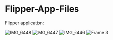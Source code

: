 # Flipper-App-Files

Flipper application:


![IMG_6448](https://github.com/user-attachments/assets/844d0965-e590-4958-9f8f-311f6d5f0d3a)
![IMG_6447](https://github.com/user-attachments/assets/301fcbcd-f3a5-4430-9138-b46e792a366c)
![IMG_6446](https://github.com/user-attachments/assets/a6fc18a2-369c-47f1-b550-33a6213d2bef)
![Frame 3](https://github.com/user-attachments/assets/6a680200-9a0d-4d38-ab5f-a5a5e3cfba52)
